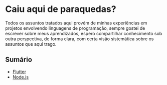 # Caiu aqui de paraquedas?

Todos os assuntos tratados aqui provém de minhas experiências em projetos envolvendo linguagens de programação, sempre gostei de escrever sobre meus aprendizados, espero compartilhar conhecimento sob outra perspectiva, de forma clara, com certa visão sistemática sobre os assuntos que aqui trago.

## Sumário

* [Flutter](https://jsdaniell.gitbook.io/source-code/flutter)
* [Node.js](https://jsdaniell.gitbook.io/source-code/nodejs)

